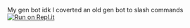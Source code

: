 My gen bot idk
I coverted an old gen bot to slash commands
[![Run on Repl.it](https://replit.com/@Project-XY/epicgen)](https://replit.com/@Project-XY/epicgen)
